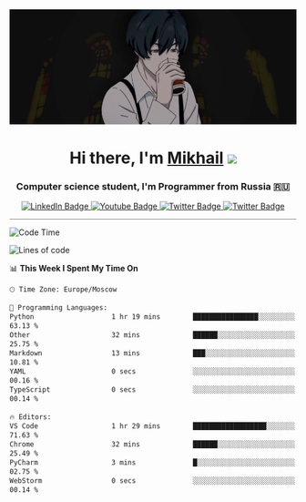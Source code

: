 <div>
  <div align="center">
    <img src="img/banner.jpg"/>
    <h1 align="center">Hi there, I'm <a href="https://github.com/Angeloffy" target="_blank">Mikhail</a> 
    <img src="https://github.com/blackcater/blackcater/raw/main/images/Hi.gif" height="32"/></h1>
  </div>

  <h3 align="center">Computer science student, I'm Programmer from Russia 🇷🇺</h3>
  <div id="badges" align="center">
    <a href="https://t.me/angeloffy">
      <img src="https://img.shields.io/badge/Telegram-2CA5E0?style=for-the-badge&logo=telegram&logoColor=white" alt="LinkedIn Badge"/>
    </a>
    <a href="https://www.youtube.com/channel/UCEL3-LeG0U1_2Ji9XXcPhkQ">
      <img src="https://img.shields.io/badge/YouTube-red?style=for-the-badge&logo=youtube&logoColor=white" alt="Youtube Badge"/>
    </a>
    <a href="mailto:angeloffy.work@gmail.com">
      <img src="https://img.shields.io/badge/Gmail-D14836?style=for-the-badge&logo=gmail&logoColor=white" alt="Twitter Badge"/>
    </a>
    <a href="https://discordapp.com/users/949624873649582121">
      <img src="https://img.shields.io/badge/Discord-7289DA?style=for-the-badge&logo=discord&logoColor=white" alt="Twitter Badge"/>
    </a>
</div>
 
 <hr style="height:1px; color:black; background-color:gray"> 
  
<!--START_SECTION:waka-->
![Code Time](http://img.shields.io/badge/Code%20Time-105%20hrs%2055%20mins-blue)

![Lines of code](https://img.shields.io/badge/From%20Hello%20World%20I%27ve%20Written-13.4%20thousand%20lines%20of%20code-blue)

📊 **This Week I Spent My Time On** 

```text
🕑︎ Time Zone: Europe/Moscow

💬 Programming Languages: 
Python                   1 hr 19 mins        ████████████████░░░░░░░░░   63.13 % 
Other                    32 mins             ██████░░░░░░░░░░░░░░░░░░░   25.75 % 
Markdown                 13 mins             ███░░░░░░░░░░░░░░░░░░░░░░   10.81 % 
YAML                     0 secs              ░░░░░░░░░░░░░░░░░░░░░░░░░   00.16 % 
TypeScript               0 secs              ░░░░░░░░░░░░░░░░░░░░░░░░░   00.14 % 

🔥 Editors: 
VS Code                  1 hr 29 mins        ██████████████████░░░░░░░   71.63 % 
Chrome                   32 mins             ██████░░░░░░░░░░░░░░░░░░░   25.49 % 
PyCharm                  3 mins              █░░░░░░░░░░░░░░░░░░░░░░░░   02.75 % 
WebStorm                 0 secs              ░░░░░░░░░░░░░░░░░░░░░░░░░   00.14 % 
```


<!--END_SECTION:waka-->
